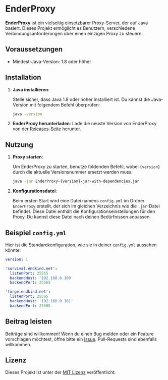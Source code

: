 # EnderProxy

**EnderProxy** ist ein vielseitig einsetzbarer Proxy-Server, der auf Java basiert. Dieses Projekt ermöglicht es
Benutzern, verschiedene Verbindungsanforderungen über einen einzigen Proxy zu steuern.

## Voraussetzungen

- Mindest-Java-Version: 1.8 oder höher

## Installation

1. **Java installieren**:

   Stelle sicher, dass Java 1.8 oder höher installiert ist. Du kannst die Java-Version mit folgendem Befehl überprüfen:

   ```sh
   java -version
   ```

2. **EnderProxy herunterladen**:
   Lade die neuste Version von EnderProxy von der [Releases-Seite](https://github.com/Endkind/EnderProxy/releases) herunter.

## Nutzung

1. **Proxy starten**:

   Um EnderProxy zu starten, benutze foldenden Befehl, wobei `{version}` durch die aktuelle Versionsnummer ersetzt
   werden muss:

   ```sh
   java -jar EnderProxy-{version}-jar-with-dependencies.jar
   ```

2. **Konfigurationsdatei**:

   Beim ersten Start wird eine Datei namens `config.yml` im Ordner `EnderProxy` erstellt, der sich im gleichen Verzeichnis wie die `.jar`-Datei befindet.
   Diese Datei enthält die Konfigurationseinstellungen für den Proxy. Du kannst diese Datei nach deinen Bedürfnissen
   anpassen.

## Beispiel `config.yml`

Hier ist die Standardkonfiguration, wie sie in deiner `config.yml` aussehen könnte:

```yaml
version: 1

'survival.endkind.net':
  listenPort: 25565
  backendHost: '192.168.0.100'
  backendPort: 25565

'forge.endkind.net':
  listenPort: 25565
  backendHost: '192.168.0.101'
  backendPort: 25565
```

## Beitrag leisten

Beiträge sind willkommen! Wenn du einen Bug melden oder ein Feature vorschlagen möchtest, öffne bitte ein [Issue](https://github.com/Endkind/EnderProxy/issues).
Pull-Requests sind ebenfalls willkommen.

## Lizenz

Dieses Projekt ist unter der [MIT Lizenz](https://github.com/Endkind/EnderProxy/blob/master/LICENSE) veröffentlicht.
